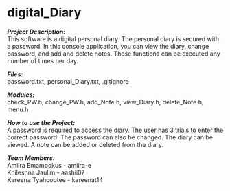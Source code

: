 # digital_Diary

<b><i>Project Description: </b></i>          
This software is a digital personal diary.
The personal diary is secured with a password.
In this console application, you can view the diary, change password, and add and delete notes. 
These functions can be executed any number of times per day.

<b><i>Files:</b></i>           
password.txt, 
personal_Diary.txt, 
.gitignore

<b><i>Modules:</b></i>        
check_PW.h, 
change_PW.h, 
add_Note.h, 
view_Diary.h, 
delete_Note.h, 
menu.h 

<b><i>How to use the Project:</b></i>                                                                  
A password is required to access the diary. 
The user has 3 trials to enter the correct password.
The password can also be changed. 
The diary can be viewed. 
A note can be added or deleted from the diary. 

<b><i>Team Members:</b></i>     
Amiira Emambokus - amiira-e    
Khileshna Jaulim - aashii07     
Kareena Tyahcootee - kareenat14    


